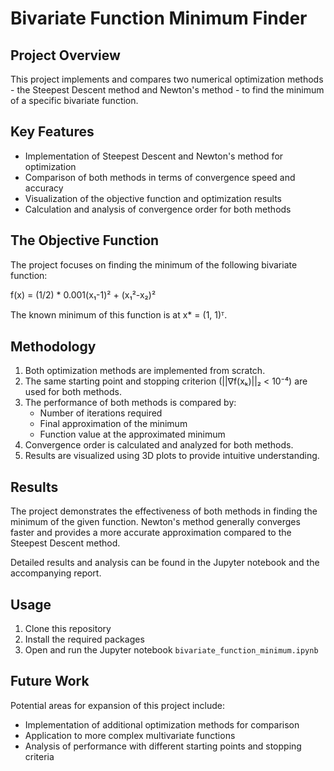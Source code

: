 # Bivariate Function Minimum Finder

## Project Overview

This project implements and compares two numerical optimization methods - the Steepest Descent method and Newton's method - to find the minimum of a specific bivariate function. 

## Key Features

- Implementation of Steepest Descent and Newton's method for optimization
- Comparison of both methods in terms of convergence speed and accuracy
- Visualization of the objective function and optimization results
- Calculation and analysis of convergence order for both methods

## The Objective Function

The project focuses on finding the minimum of the following bivariate function:

f(x) = (1/2) * 0.001(x₁-1)² + (x₁²-x₂)²

The known minimum of this function is at x* = (1, 1)ᵀ.

## Methodology

1. Both optimization methods are implemented from scratch.
2. The same starting point and stopping criterion (||∇f(xₖ)||₂ < 10⁻⁴) are used for both methods.
3. The performance of both methods is compared by:
   - Number of iterations required
   - Final approximation of the minimum
   - Function value at the approximated minimum
4. Convergence order is calculated and analyzed for both methods.
5. Results are visualized using 3D plots to provide intuitive understanding.

## Results

The project demonstrates the effectiveness of both methods in finding the minimum of the given function. Newton's method generally converges faster and provides a more accurate approximation compared to the Steepest Descent method.

Detailed results and analysis can be found in the Jupyter notebook and the accompanying report.

## Usage

1. Clone this repository
2. Install the required packages
3. Open and run the Jupyter notebook `bivariate_function_minimum.ipynb`

## Future Work

Potential areas for expansion of this project include:
- Implementation of additional optimization methods for comparison
- Application to more complex multivariate functions
- Analysis of performance with different starting points and stopping criteria